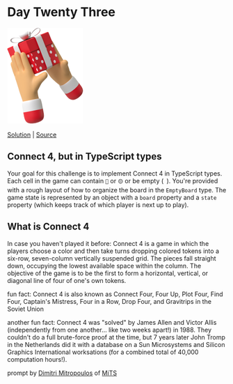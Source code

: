 # Day Twenty Three

<img src="cover.png" width="174" height="220" alt="Two hands">

[Solution](solution.ts) | [Source](https://typehero.dev/challenge/day-23)

## Connect 4, but in TypeScript types 
Your goal for this challenge is to implement Connect 4 in TypeScript types.  Each cell in the game can contain `🔴` or `🟡` or be empty (` `). You're provided with a rough layout of how to organize the board in the `EmptyBoard` type. The game state is represented by an object with a `board` property and a `state` property (which keeps track of which player is next up to play).  
## What is Connect 4  
In case you haven't played it before: Connect 4 is a game in which the players choose a color and then take turns dropping colored tokens into a six-row, seven-column vertically suspended grid. The pieces fall straight down, occupying the lowest available space within the column. The objective of the game is to be the first to form a horizontal, vertical, or diagonal line of four of one's own tokens.  

fun fact: Connect 4 is also known as Connect Four, Four Up, Plot Four, Find Four, Captain's Mistress, Four in a Row, Drop Four, and Gravitrips in the Soviet Union     

another fun fact: Connect 4 was \"solved\" by James Allen and Victor Allis (independently from one another... like two weeks apart!) in 1988. They couldn't do a full brute-force proof at the time, but 7 years later John Tromp in the Netherlands did it with a database on a Sun Microsystems and Silicon Graphics International worksations (for a combined total of 40,000 computation hours!).    

prompt by [Dimitri Mitropoulos](https://github.com/dimitropoulos) of [MiTS](https://michigantypescript.com)  
